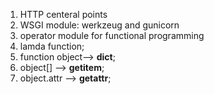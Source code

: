 1. HTTP centeral points
2. WSGI module: werkzeug and gunicorn
3. operator module for functional programming
4. lamda function;
5. function object--> __dict__;
6. object[] --> __getitem__;
7. object.attr --> __getattr__;
